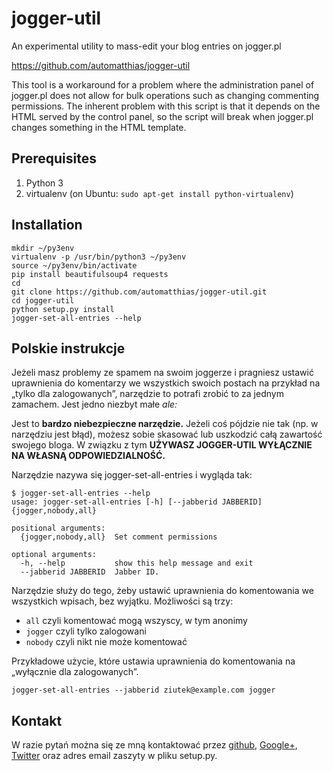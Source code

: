 jogger-util
===========

An experimental utility to mass-edit your blog entries on jogger.pl

https://github.com/automatthias/jogger-util

This tool is a workaround for a problem where the administration panel of
jogger.pl does not allow for bulk operations such as changing commenting
permissions. The inherent problem with this script is that it depends on the
HTML served by the control panel, so the script will break when jogger.pl
changes something in the HTML template.


Prerequisites
-------------

1. Python 3
2. virtualenv (on Ubuntu: `sudo apt-get install python-virtualenv`)


Installation
------------

    mkdir ~/py3env
    virtualenv -p /usr/bin/python3 ~/py3env
    source ~/py3env/bin/activate
    pip install beautifulsoup4 requests
    cd
    git clone https://github.com/automatthias/jogger-util.git
    cd jogger-util
    python setup.py install
    jogger-set-all-entries --help


Polskie instrukcje
------------------

Jeżeli masz problemy ze spamem na swoim joggerze i pragniesz ustawić uprawnienia
do komentarzy we wszystkich swoich postach na przykład na „tylko dla
zalogowanych”, narzędzie to potrafi zrobić to za jednym zamachem. Jest jedno
niezbyt małe _ale:_

Jest to **bardzo niebezpieczne narzędzie.** Jeżeli coś pójdzie nie tak (np.
w narzędziu jest błąd), możesz sobie skasować lub uszkodzić całą zawartość
swojego bloga. W związku z tym
**UŻYWASZ JOGGER-UTIL WYŁĄCZNIE NA WŁASNĄ ODPOWIEDZIALNOŚĆ.**

Narzędzie nazywa się jogger-set-all-entries i wygląda tak:

    $ jogger-set-all-entries --help
    usage: jogger-set-all-entries [-h] [--jabberid JABBERID] {jogger,nobody,all}
    
    positional arguments:
      {jogger,nobody,all}  Set comment permissions
    
    optional arguments:
      -h, --help           show this help message and exit
      --jabberid JABBERID  Jabber ID.

Narzędzie służy do tego, żeby ustawić uprawnienia do komentowania we wszystkich
wpisach, bez wyjątku. Możliwości są trzy:

* `all` czyli komentować mogą wszyscy, w tym anonimy
* `jogger` czyli tylko zalogowani
* `nobody` czyli nikt nie może komentować

Przykładowe użycie, które ustawia uprawnienia do komentowania na „wyłącznie dla
zalogowanych”.

    jogger-set-all-entries --jabberid ziutek@example.com jogger


Kontakt
-------

W razie pytań można się ze mną kontaktować przez
[github](https://github.com/automatthias),
[Google+](http://google.com/+MaciejBlizi%C5%84ski),
[Twitter](https://twitter.com/automatthias) oraz adres email zaszyty w pliku
setup.py.
